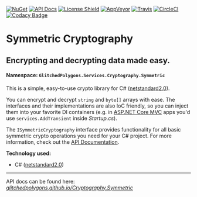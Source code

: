 [![NuGet](https://buildstats.info/nuget/GlitchedPolygons.Services.Cryptography.Symmetric)](https://www.nuget.org/packages/GlitchedPolygons.Services.Cryptography.Symmetric)
[![API Docs](https://img.shields.io/badge/api-docs-informational)](https://glitchedpolygons.github.io/Cryptography.Symmetric/api/GlitchedPolygons.Services.Cryptography.Symmetric.html)
[![License Shield](https://img.shields.io/badge/license-Apache--2.0-orange)](https://github.com/GlitchedPolygons/Cryptography.Symmetric/blob/master/LICENSE)
[![AppVeyor](https://ci.appveyor.com/api/projects/status/jbj097s3ik1y3hwp/branch/master?svg=true)](https://ci.appveyor.com/project/GlitchedPolygons/cryptography-symmetric/branch/master)
[![Travis](https://travis-ci.org/GlitchedPolygons/Cryptography.Symmetric.svg?branch=master)](https://travis-ci.org/GlitchedPolygons/Cryptography.Symmetric)
[![CircleCI](https://circleci.com/gh/GlitchedPolygons/Cryptography.Symmetric.svg?style=shield)](https://circleci.com/gh/GlitchedPolygons/Cryptography.Symmetric) 
[![Codacy Badge](https://api.codacy.com/project/badge/Grade/cc23185ef139457ca9a7124fc581a492)](https://www.codacy.com/manual/GlitchedPolygons/Cryptography.Symmetric?utm_source=github.com&amp;utm_medium=referral&amp;utm_content=GlitchedPolygons/Cryptography.Symmetric&amp;utm_campaign=Badge_Grade)

# Symmetric Cryptography

## Encrypting and decrypting data made easy.

#### Namespace:  `GlitchedPolygons.Services.Cryptography.Symmetric`

This is a simple, easy-to-use crypto library for C# ([netstandard2.0](https://github.com/dotnet/standard/blob/master/docs/versions/netstandard2.0.md)).

You can encrypt and decrypt `string` and `byte[]` arrays with ease. The interfaces and their implementations are also IoC friendly, so you can inject them into your favorite DI containers (e.g. in [ASP.NET Core MVC](https://docs.microsoft.com/en-us/aspnet/core/mvc/overview?view=aspnetcore-2.2) apps you'd use `services.AddTransient` inside _Startup.cs_).

The `ISymmetricCryptography` interface provides functionality for all basic symmetric crypto operations you need for your C# project. 
For more information, check out the [API Documentation](https://glitchedpolygons.github.io/Cryptography.Symmetric/api/GlitchedPolygons.Services.Cryptography.Symmetric.html).

**Technology used:**
* C# ([netstandard2.0](https://github.com/dotnet/standard/blob/master/docs/versions/netstandard2.0.md))

---

API docs can be found here:
_[glitchedpolygons.github.io/Cryptography.Symmetric](https://glitchedpolygons.github.io/Cryptography.Symmetric/api/GlitchedPolygons.Services.Cryptography.Symmetric.html)_
